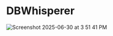 # DBWhisperer

![Screenshot 2025-06-30 at 3 51 41 PM](https://github.com/user-attachments/assets/30075279-18c6-4aaa-9202-cb591ca78f3b)
